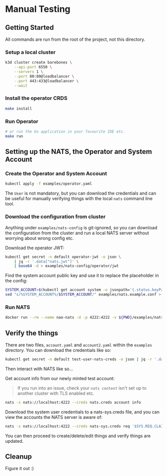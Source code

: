 # Manual Testing

## Getting Started

All commands are run from the root of the project, not this directory.

### Setup a local cluster

```sh
k3d cluster create barebones \
    --api-port 6550 \
    --servers 1 \
    --port 80:80@loadbalancer \
    --port 443:433@loadbalancer \
    --wait
```

### Install the operator CRDS

```sh
make install
```

### Run Operator

```sh
# or run the Go application in your favourite IDE etc.
make run
``` 

## Setting up the NATS, the Operator and System Account

### Create the Operator and System Account

```sh
kubectl apply -f examples/operator.yaml
```

The `User` is not mandatory, but you can download the credentials and can be useful for manually verifying things with 
the local `nats` command line tool.

### Download the configuration from cluster

Anything under `examples/nats-config` is git-ignored, so you can download the configuration from the cluster and run a 
local NATS server without worrying about wrong config etc.

Download the operator JWT:

```sh
kubectl get secret -n default operator-jwt -o json \
    | jq -r '.data["nats.jwt"]' \
    | base64 -d > examples/nats-config/operator/jwt
```

Find the system account public key and use it to replace the placeholder in the config:

```sh
SYSTEM_ACCOUNT=$(kubectl get account system -o jsonpath='{.status.keyPair.publicKey}')
sed "s/%SYSTEM_ACCOUNT%/$SYSTEM_ACCOUNT/" examples/nats.example.conf > examples/nats-config/nats.conf
```

### Run NATS

```sh
docker run --rm --name nao-nats -d -p 4222:4222 -v ${PWD}/examples/nats-config:/etc/nats-config nats --js --config /etc/nats-config/nats.conf
```

## Verify the things

There are two files, `account.yaml` and `account2.yaml` within the `examples` directory. You can download the 
credentials like so:

```sh
kubectl get secret -n default test-user-nats-creds -o json | jq -r '.data["nats.creds"]' | base64 -d > nats.creds
```

Then interact with NATS like so...

Get account info from our newly minted test account:

> If you run into an issue, check your `nats context` isn't set up to another cluster with TLS enabled etc.

```sh
nats -s nats://localhost:4222 --creds nats.creds account info
```

Download the system user credentials to a nats-sys.creds file, and you can view the accounts the NATS server is aware 
of:

```sh
nats -s nats://localhost:4222 --creds nats-sys.creds req '$SYS.REQ.CLAIMS.LIST' '' | jq
```

You can then proceed to create/delete/edit things and verify things are updated.

## Cleanup

Figure it out :)
